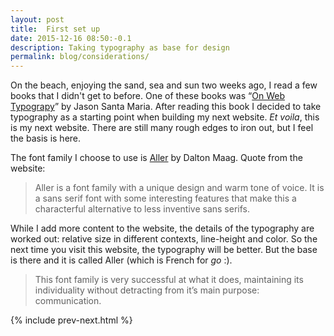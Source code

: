 ```yaml
---
layout: post
title:  First set up
date: 2015-12-16 08:50:-0.1
description: Taking typography as base for design
permalink: blog/considerations/
---
```

On the beach, enjoying the sand, sea and sun two weeks ago, I read a few books that I didn't get to before. One of these books was  &ldquo;<a href="http://abookapart.com/products/on-web-typography">On Web Typograpy</a>&rdquo; by Jason Santa Maria. After reading this book I decided to take typography as a starting point when building my next website. <em>Et voila</em>, this is my next website. There are still many rough edges to iron out, but I feel the basis is here.

The font family I choose to use is <a href="https://daltonmaag.com/library/aller">Aller</a> by Dalton Maag. Quote from the website:

<blockquote>Aller is a font family with a unique design and warm tone of voice. It is a sans serif font with some interesting features that make this a characterful alternative to less inventive sans serifs. </blockquote>

While I add more content to the website, the details of the typography are worked out: relative size in different contexts, line-height and color. So the next time you visit this website, the typography will be better. But the base is there and it is called Aller (which is French for <em>go</em> :).

<blockquote>This font family is very successful at what it does, maintaining its individuality without detracting from it’s main purpose: communication.</blockquote>

{% include prev-next.html %}

